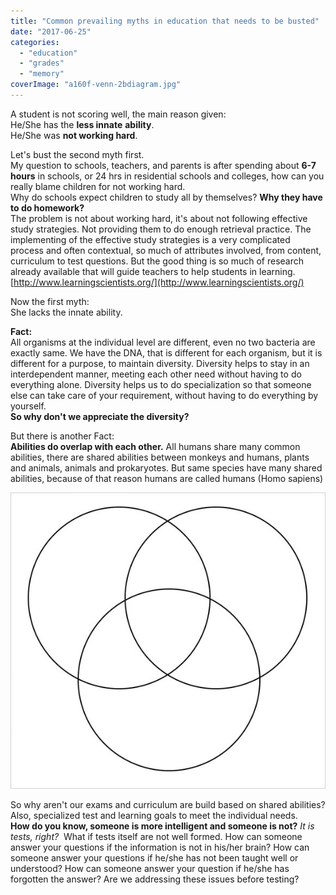 ```yaml
---
title: "Common prevailing myths in education that needs to be busted"
date: "2017-06-25"
categories: 
  - "education"
  - "grades"
  - "memory"
coverImage: "a160f-venn-2bdiagram.jpg"
---
```


A student is not scoring well, the main reason given:  
He/She has the **less innate** **ability**.  
He/She was **not working hard**.  
  
Let's bust the second myth first.  
My question to schools, teachers, and parents is after spending about **6-7 hours** in schools, or 24 hrs in residential schools and colleges, how can you really blame children for not working hard.  
Why do schools expect children to study all by themselves? **Why they have to do homework?**  
The problem is not about working hard, it's about not following effective study strategies. Not providing them to do enough retrieval practice. The implementing of the effective study strategies is a very complicated process and often contextual, so much of attributes involved, from content, curriculum to test questions. But the good thing is so much of research already available that will guide teachers to help students in learning.  
[http://www.learningscientists.org/](http://www.learningscientists.org/)  
  
Now the first myth:  
She lacks the innate ability.  
  
**Fact:**  
All organisms at the individual level are different, even no two bacteria are exactly same. We have the DNA, that is different for each organism, but it is different for a purpose, to maintain diversity. Diversity helps to stay in an interdependent manner, meeting each other need without having to do everything alone. Diversity helps us to do specialization so that someone else can take care of your requirement, without having to do everything by yourself.  
**So why don't we appreciate the diversity?**  
  
But there is another Fact:  
**Abilities do overlap with each other.** All humans share many common abilities, there are shared abilities between monkeys and humans, plants and animals, animals and prokaryotes. But same species have many shared abilities, because of that reason humans are called humans (Homo sapiens)  
  

[![](images/a160f-venn-2bdiagram.jpg)](http://iambrainstorming.files.wordpress.com/2017/06/a160f-venn-2bdiagram.jpg)

  
  
So why aren't our exams and curriculum are build based on shared abilities? Also, specialized test and learning goals to meet the individual needs.  
**How do you know, someone is more intelligent and someone is not?** _It is tests, right?_  What if tests itself are not well formed. How can someone answer your questions if the information is not in his/her brain? How can someone answer your questions if he/she has not been taught well or understood? How can someone answer your question if he/she has forgotten the answer? Are we addressing these issues before testing?
